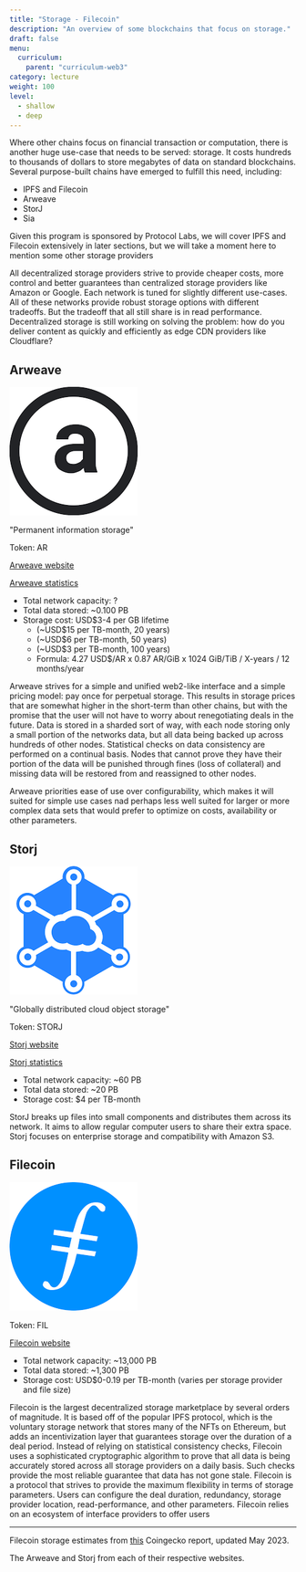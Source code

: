 ```yaml
---
title: "Storage - Filecoin"
description: "An overview of some blockchains that focus on storage."
draft: false
menu:
  curriculum:
    parent: "curriculum-web3"
category: lecture
weight: 100
level:
  - shallow
  - deep
---
```


Where other chains focus on financial transaction or computation, there is
another huge use-case that needs to be served: storage. It costs hundreds to
thousands of dollars to store megabytes of data on standard blockchains. Several
purpose-built chains have emerged to fulfill this need, including:

- IPFS and Filecoin
- Arweave
- StorJ
- Sia

Given this program is sponsored by Protocol Labs, we will cover IPFS and
Filecoin extensively in later sections, but we will take a moment here to
mention some other storage providers

All decentralized storage providers strive to provide cheaper costs, more
control and better guarantees than centralized storage providers like Amazon or
Google. Each network is tuned for slightly different use-cases. All of these
networks provide robust storage options with different tradeoffs. But the
tradeoff that all still share is in read performance. Decentralized storage is
still working on solving the problem: how do you deliver content as quickly and
efficiently as edge CDN providers like Cloudflare?

## Arweave

![Arweave](arweave.png)

"Permanent information storage"

Token: AR

[Arweave website]()

[Arweave statistics](https://viewblock.io/arweave/stats)

- Total network capacity: ?
- Total data stored: ~0.100 PB
- Storage cost: USD$3-4 per GB lifetime
  - (~USD$15 per TB-month, 20 years)
  - (~USD$6 per TB-month, 50 years)
  - (~USD$3 per TB-month, 100 years)
  - Formula: 4.27 USD$/AR x 0.87 AR/GiB x 1024 GiB/TiB / X-years / 12 months/year

Arweave strives for a simple and unified web2-like interface and a simple
pricing model: pay once for perpetual storage. This results in storage prices
that are somewhat higher in the short-term than other chains, but with the
promise that the user will not have to worry about renegotiating deals in the
future. Data is stored in a sharded sort of way, with each node storing only a
small portion of the networks data, but all data being backed up across hundreds
of other nodes. Statistical checks on data consistency are performed on a
continual basis. Nodes that cannot prove they have their portion of the data
will be punished through fines (loss of collateral) and missing data will be
restored from and reassigned to other nodes.

Arweave priorities ease of use over configurability, which makes it will suited
for simple use cases nad perhaps less well suited for larger or more complex
data sets that would prefer to optimize on costs, availability or other
parameters.

## Storj

![Storj](storj.png)

"Globally distributed cloud object storage"

Token: STORJ

[Storj website](https://www.storj.io/)

[Storj statistics](https://storjstats.info/d/storj/storj-network-statistics?orgId=1)

- Total network capacity: ~60 PB
- Total data stored: ~20 PB
- Storage cost: $4 per TB-month

StorJ breaks up files into small components and distributes them across its
network. It aims to allow regular computer users to share their extra space.
Storj focuses on enterprise storage and compatibility with Amazon S3.

## Filecoin

![Filecoin](filecoin.png)

Token: FIL

[Filecoin website](https://filecoin.io/store/#intro)

- Total network capacity: ~13,000 PB
- Total data stored: ~1,300 PB
- Storage cost: USD$0-0.19 per TB-month (varies per storage provider and file size)

Filecoin is the largest decentralized storage marketplace by several orders of magnitude. It is based off of the popular IPFS protocol, which is the voluntary storage network that stores many of the NFTs on Ethereum, but adds an incentivization layer that guarantees storage over the duration of a deal period. Instead of relying on statistical consistency checks, Filecoin uses a sophisticated cryptographic algorithm to prove that all data is being accurately stored across all storage providers on a daily basis. Such checks provide the most reliable guarantee that data has not gone stale. Filecoin is a protocol that strives to provide the maximum flexibility in terms of storage parameters. Users can configure the deal duration, redundancy, storage provider location, read-performance, and other parameters. Filecoin relies on an ecosystem of interface providers to offer users

---

Filecoin storage estimates from
[this](https://www.coingecko.com/research/publications/centralized-decentralized-storage-cost)
Coingecko report, updated May 2023.

The Arweave and Storj from each of their respective websites.

